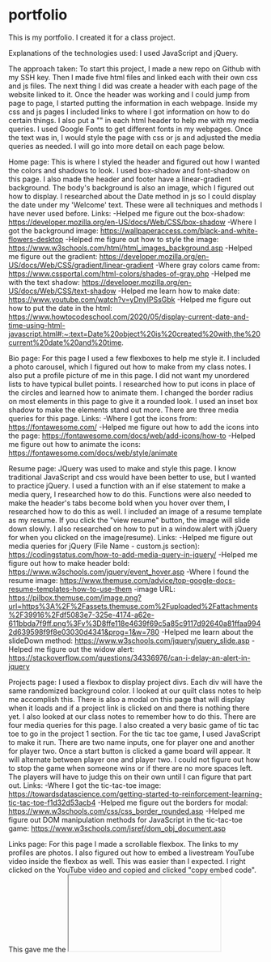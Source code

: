 # portfolio
This is my portfolio. I created it for a class project.

Explanations of the technologies used: I used JavaScript and jQuery.

The approach taken:
  To start this project, I made a new repo on Github with my SSH key. Then I made five html files and linked each with their own css and js files. The next thing I did was create a header with each page of the website linked to it. Once the header was working and I could jump from page to page, I started putting the information in each webpage. Inside my css and js pages I included links to where I got information on how to do certain things. I also put a "<meta name="viewport" content="width=device-width, initial-scale=1">" in each html header to help me with my media queries. I used Google Fonts to get different fonts in my webpages. Once the text was in, I would style the page with css or js and adjusted the media queries as needed. I will go into more detail on each page below.

  Home page:
    This is where I styled the header and figured out how I wanted the colors and shadows to look. I used box-shadow and font-shadow on this page. I also made the header and footer have a linear-gradient background. The body's background is also an image, which I figured out how to display. I researched about the Date method in js so I could display the date under my 'Welcome' text. These were all techniques and methods I have never used before.
    Links:
      -Helped me figure out the box-shadow: https://developer.mozilla.org/en-US/docs/Web/CSS/box-shadow
      -Where I got the background image: https://wallpaperaccess.com/black-and-white-flowers-desktop
      -Helped me figure out how to style the image: https://www.w3schools.com/html/html_images_background.asp
      -Helped me figure out the gradient: https://developer.mozilla.org/en-US/docs/Web/CSS/gradient/linear-gradient
      -Where gray colors came from: https://www.cssportal.com/html-colors/shades-of-gray.php
      -Helped me with the text shadow: https://developer.mozilla.org/en-US/docs/Web/CSS/text-shadow
      -Helped me learn how to make date: https://www.youtube.com/watch?v=yDnyIPSsGbk
      -Helped me figure out how to put the date in the html: https://www.howtocodeschool.com/2020/05/display-current-date-and-time-using-html-javascript.html#:~:text=Date%20object%20is%20created%20with,the%20current%20date%20and%20time.

  Bio page:
    For this page I used a few flexboxes to help me style it. I included a photo carousel, which I figured out how to make from my class notes. I also put a profile picture of me in this page. I did not want my unordered lists to have typical bullet points. I researched how to put icons in place of the circles and learned how to animate them. I changed the border radius on most elements in this page to give it a rounded look. I used an inset box shadow to make the elements stand out more. There are three media queries for this page.
    Links:
      -Where I got the icons from: https://fontawesome.com/
      -Helped me figure out how to add the icons into the page: https://fontawesome.com/docs/web/add-icons/how-to
      -Helped me figure out how to animate the icons: https://fontawesome.com/docs/web/style/animate

  Resume page:
    JQuery was used to make and style this page. I know traditional JavaScript and css would have been better to use, but I wanted to practice jQuery. I used a function with an if else statement to make a media query, I researched how to do this. Functions were also needed to make the header's tabs become bold when you hover over them, I researched how to do this as well. I included an image of a resume template as my resume. If you click the "view resume" button, the image will slide down slowly. I also researched on how to put in a window.alert with jQuery for when you clicked on the image(resume).
    Links:
      -Helped me figure out media queries for jQuery (File Name - custom.js section): https://codingstatus.com/how-to-add-media-query-in-jquery/
      -Helped me figure out how to make header bold: https://www.w3schools.com/jquery/event_hover.asp
      -Where I found the resume image: https://www.themuse.com/advice/top-google-docs-resume-templates-how-to-use-them
      -image URL: https://pilbox.themuse.com/image.png?url=https%3A%2F%2Fassets.themuse.com%2Fuploaded%2Fattachments%2F39916%2Fdf5083e7-325e-4174-a62e-611bbda7f9ff.png%3Fv%3D8ffe118e4639f69c5a85c9117d92640a81ffaa9942d639598f9f8e03030d4341&prog=1&w=780
      -Helped me learn about the slideDown method: https://www.w3schools.com/jquery/jquery_slide.asp
      -Helped me figure out the widow alert: https://stackoverflow.com/questions/34336976/can-i-delay-an-alert-in-jquery

  Projects page:
    I used a flexbox to display project divs. Each div will have the same randomized background color. I looked at our quilt class notes to help me accomplish this. There is also a modal on this page that will display when it loads and if a project link is clicked on and there is nothing there yet. I also looked at our class notes to remember how to do this. There are four media queries for this page. I also created a very basic game of tic tac toe to go in the project 1 section. For the tic tac toe game, I used JavaScript to make it run. There are two name inputs, one for player one and another for player two. Once a start button is clicked a game board will appear. It will alternate between player one and player two. I could not figure out how to stop the game when someone wins or if there are no more spaces left. The players will have to judge this on their own until I can figure that part out.
    Links:
      -Where I got the tic-tac-toe image: https://towardsdatascience.com/getting-started-to-reinforcement-learning-tic-tac-toe-f1d32d53acb4
      -Helped me figure out the borders for modal: https://www.w3schools.com/css/css_border_rounded.asp
      -Helped me figure out DOM manipulation methods for JavaScript in the tic-tac-toe game: https://www.w3schools.com/jsref/dom_obj_document.asp

  Links page:
    For this page I made a scrollable flexbox. The links to my profiles are photos. I also figured out how to embed a livestream YouTube video inside the flexbox as well. This was easier than I expected. I right clicked on the YouTube video and copied and clicked "copy embed code". This gave me the <iframe> tag.
    Links:
      -Showed me how to hide scroll bars: https://www.w3schools.com/howto/howto_css_hide_scrollbars.asp
      -I ended up grabbing the embed tag straight from right clicking the YouTube video. This link also helped me learn how to put the live video in before I grabbed the tag: https://www.w3schools.com/html/html5_video.asp
      -Helped me make the images be hyperlinks: https://www.w3schools.com/html/tryit.asp?filename=tryhtml_links_image
      -Where I got the LinkedIn image: https://pixabay.com/vectors/github-logo-social-coding-brand-394322/
      -LinkedIn image URL: https://c.pxhere.com/images/05/25/9ad3029ff9c1906b77859ee38018-1445953.jpg!d
      -Where I got the Github image: https://pxhere.com/en/photo/1445953
      -Github image URL: https://cdn.pixabay.com/photo/2014/07/15/23/36/github-394322_1280.png


A link to your live site: https://lucent-bubblegum-a08350.netlify.app/


Installation instructions: Please use Google Chrome as your browser when opening this website. You should not need to download or install anything.


Unsolved problems:
  Getting the tic-tac-toe game to end when there is a winner or if the board is full. Right now, the user just has to determine when someone has won or if there can be no more moves. I could not figure out how to get the resume to stay viewable once the button was clicked and the screen changed media queries. If you change window size past the media queries you will have to re-click the "view resume" button. If I used JavaScript for the resume page I probably would not have faced this issue, but I wanted the jQuery practice.
